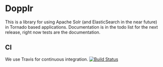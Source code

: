 Dopplr
======

This is a library for using Apache Solr (and ElasticSearch in the near future)
in Tornado based applications. Documentation is in the todo list for the next
release, right now tests are the documentation.


CI
--

We use Travis for continuous integration.
[![Build Status](https://secure.travis-ci.org/truemped/dopplr.png?branch=master)](https://travis-ci.org/truemped/dopplr)
